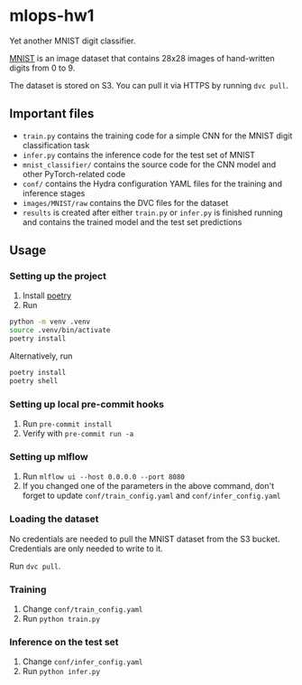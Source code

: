 # mlops-hw1
Yet another MNIST digit classifier.

[MNIST](https://en.wikipedia.org/wiki/MNIST_database) is an image dataset that
contains 28x28 images of hand-written digits from 0 to 9.

The dataset is stored on S3. You can pull it via HTTPS by running `dvc pull`.

## Important files
- `train.py` contains the training code for a simple CNN for the MNIST digit classification task
- `infer.py` contains the inference code for the test set of MNIST
- `mnist_classifier/` contains the source code for the CNN model and other PyTorch-related code
- `conf/` contains the Hydra configuration YAML files for the training and inference stages
- `images/MNIST/raw` contains the DVC files for the dataset
- `results` is created after either `train.py` or `infer.py` is finished running
and contains the trained model and the test set predictions

## Usage
### Setting up the project
1. Install [poetry](https://python-poetry.org/docs/#installing-with-the-official-installer)
2. Run
```bash
python -m venv .venv
source .venv/bin/activate
poetry install
```

Alternatively, run
```bash
poetry install
poetry shell
```

### Setting up local pre-commit hooks
1. Run `pre-commit install`
2. Verify with `pre-commit run -a`

### Setting up mlflow
1. Run `mlflow ui --host 0.0.0.0 --port 8080`
2. If you changed one of the parameters in the above command,
don't forget to update `conf/train_config.yaml` and `conf/infer_config.yaml`

### Loading the dataset
No credentials are needed to pull the MNIST dataset from the S3 bucket.
Credentials are only needed to write to it.

Run `dvc pull`.

### Training
1. Change `conf/train_config.yaml`
2. Run `python train.py`

### Inference on the test set
1. Change `conf/infer_config.yaml`
2. Run `python infer.py`
